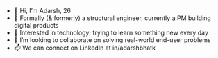 - 👋 Hi, I’m Adarsh, 26
- 👀 Formally (& formerly) a structural engineer, currently a PM building digital products
- 🌱 Interested in technology; trying to learn something new every day
- 💞️ I’m looking to collaborate on solving real-world end-user problems
- 📫 We can connect on LinkedIn at in/adarshbhatk

<!---
adarshbhatk/adarshbhatk is a ✨ special ✨ repository because its `README.md` (this file) appears on your GitHub profile.
You can click the Preview link to take a look at your changes.
--->
